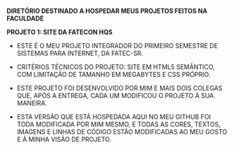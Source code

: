 **DIRETÓRIO DESTINADO A HOSPEDAR MEUS PROJETOS FEITOS NA FACULDADE**


**PROJETO 1: SITE DA FATECON HQS**
- ESTE É O MEU PROJETO INTEGRADOR DO PRIMEIRO SEMESTRE DE SISTEMAS PARA INTERNET, DA FATEC-SR.

- CRITÉRIOS TÉCNICOS DO PROJETO: SITE EM HTML5 SEMÂNTICO, COM LIMITAÇÃO DE TAMANHO EM MEGABYTES E CSS PRÓPRIO.

- ESTE PROJETO FOI DESENVOLVIDO POR MIM E MAIS DOIS COLEGAS QUE, APÓS A ENTREGA, CADA UM MODIFICOU O PROJETO À SUA MANEIRA. 

- ESTA VERSÃO QUE ESTÁ HOSPEDADA AQUI NO  MEU GITHUB FOI TODA MODIFICADA POR MIM MESMO, E TODAS AS CORES, TEXTOS, IMAGENS E LINHAS DE CÓDIGO ESTÃO MODIFICADAS AO MEU GOSTO E À MINHA VISÃO DE PROJETO.



